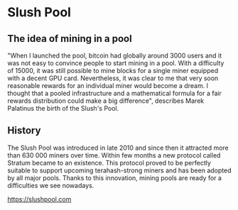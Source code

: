 Slush Pool
============

The idea of mining in a pool
----------------------------

"When I launched the pool, bitcoin had globally around 3000 users and it was
not easy to convince people to start mining in a pool. With a difficulty of
15000, it was still possible to mine blocks for a single miner equipped with a
decent GPU card. Nevertheless, it was clear to me that very soon reasonable
rewards for an individual miner would become a dream. I thought that a pooled
infrastructure and a mathematical formula for a fair rewards distribution could
make a big difference", describes Marek Palatinus the birth of the Slush's
Pool.

History
-------

The Slush Pool was introduced in late 2010 and since then it attracted more
than 630 000 miners over time. Within few months a new protocol called Stratum
became to an existence. This protocol proved to be perfectly suitable to
support upcoming terahash-strong miners and has been adopted by all major
pools. Thanks to this innovation, mining pools are ready for a difficulties we
see nowadays.

https://slushpool.com
